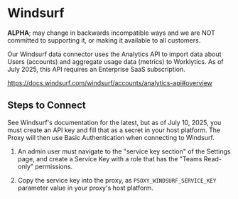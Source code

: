 # Windsurf

**ALPHA**; may change in backwards incompatible ways and we are NOT committed to supporting it, or making it available to all customers.


Our Windsurf data connector uses the Analytics API to import data about Users (accounts) and aggregate usage data  (metrics) to Worklytics. As of July 2025, this API requires an Enterprise SaaS subscription.

https://docs.windsurf.com/windsurf/accounts/analytics-api#overview


## Steps to Connect

See Windsurf's documentation for the latest, but as of July 10, 2025, you must create an API key and fill that as a secret in your host platform. The Proxy will then use Basic Authentication when connecting to Windsurf.

1. An admin user must navigate to the "service key section" of the Settings page, and create a Service Key with a role that has the "Teams Read-only" permissions.

2. Copy the service key into the proxy, as `PSOXY_WINDSURF_SERVICE_KEY` parameter value in your proxy's host platform. 
